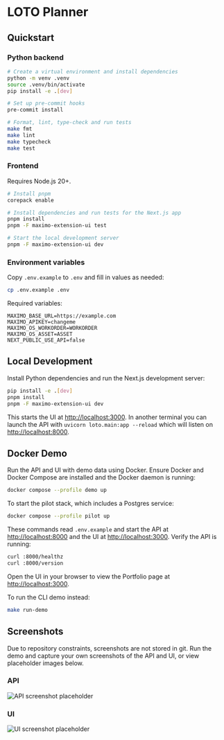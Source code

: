 # LOTO Planner

## Quickstart

### Python backend

```bash
# Create a virtual environment and install dependencies
python -m venv .venv
source .venv/bin/activate
pip install -e .[dev]

# Set up pre-commit hooks
pre-commit install

# Format, lint, type-check and run tests
make fmt
make lint
make typecheck
make test
```

### Frontend

Requires Node.js 20+.

```bash
# Install pnpm
corepack enable

# Install dependencies and run tests for the Next.js app
pnpm install
pnpm -F maximo-extension-ui test

# Start the local development server
pnpm -F maximo-extension-ui dev
```

### Environment variables

Copy `.env.example` to `.env` and fill in values as needed:

```bash
cp .env.example .env
```

Required variables:

```dotenv
MAXIMO_BASE_URL=https://example.com
MAXIMO_APIKEY=changeme
MAXIMO_OS_WORKORDER=WORKORDER
MAXIMO_OS_ASSET=ASSET
NEXT_PUBLIC_USE_API=false
```

## Local Development

Install Python dependencies and run the Next.js development server:

```bash
pip install -e .[dev]
pnpm install
pnpm -F maximo-extension-ui dev
```

This starts the UI at <http://localhost:3000>. In another terminal you can
launch the API with `uvicorn loto.main:app --reload` which will listen on
<http://localhost:8000>.

## Docker Demo

Run the API and UI with demo data using Docker. Ensure Docker and Docker Compose are installed and the Docker daemon is running:

```bash
docker compose --profile demo up
```

To start the pilot stack, which includes a Postgres service:

```bash
docker compose --profile pilot up
```

These commands read `.env.example` and start the API at <http://localhost:8000> and the
UI at <http://localhost:3000>. Verify the API is running:

```bash
curl :8000/healthz
curl :8000/version
```

Open the UI in your browser to view the Portfolio page at
<http://localhost:3000>.

To run the CLI demo instead:

```bash
make run-demo
```

## Screenshots

Due to repository constraints, screenshots are not stored in git. Run the demo and capture your own screenshots of the API and UI, or view placeholder images below.

### API

![API screenshot placeholder](https://via.placeholder.com/800x400?text=API+Screenshot)

### UI

![UI screenshot placeholder](https://via.placeholder.com/800x400?text=UI+Screenshot)
